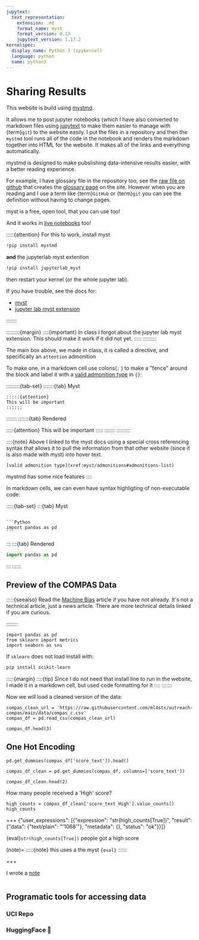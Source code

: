 ```yaml
---
jupytext:
  text_representation:
    extension: .md
    format_name: myst
    format_version: 0.13
    jupytext_version: 1.17.2
kernelspec:
  display_name: Python 3 (ipykernel)
  language: python
  name: python3
---
```


# Sharing Results

This website is build using [mystmd](https://mystmd.org/guide). 

It allows me to post jupyter notebooks (which I have also converted to markdown files using [jupytext](http://jupytext.readthedocs.io/en/latest/using-cli.html) to make them easier to manage with {term}`git`) to the website easily.  I put the files in a repository and then the `mystmd` tool runs all of the code in the notebook and renders the markdown together into HTML for the website.  It makes all of the links and everything automatically. 


mystmd is designed to make pubslishing data-intensive results easier, with a better reading experience.  

For example, I have glossary file in the repository too, see the [raw file on github](https://github.com/rhodyprog4ds/BrownFall25/blob/main/resources/glossary.md) that creates the [glossary page](../resources/glossary.md) on the site.  However when you are reading and I use a term like {term}`GitHub` or {term}`git` you can see the definition without having to change pages.  

myst is a free, open tool, that you can use too! 

And it works in [live notebooks](https://mystmd.org/guide/quickstart-jupyter-lab-myst#install-jupyterlab-myst) too! 


:::::{attention}
For this to work, install myst

```bash
!pip install mystmd
```

**and** the jupyterlab myst extention
```bash
!pip install jupyterlab_myst
```


then restart your kernel (or the whole jupyter lab).

If you have trouble, see the docs for:
- [myst](https://mystmd.org/guide/installing)
- [jupyter lab myst extension](https://mystmd.org/guide/quickstart-jupyter-lab-myst#install-jupyterlab-myst)

:::::::

:::::::::{margin}
::::{important}
In class I forgot about the jupyter lab myst extension. This should make it work if it did not yet. 
:::::
:::::::::


The main box above, we made in class, it is called a directive, and specifically an `attention` admonition

To make one, in a markdown cell use colons(`:` ) to make a "fence" around the block and label it with a [valid admonition type](xref:myst/admonitions#admonitions-list) in `{}`: 

:::::::::{tab-set}
:::::::{tab} Myst

````myst
:::::{attention}
This will be important
::::::
````
:::::::
:::::::{tab} Rendered

:::::{attention}
This will be important
:::::
:::::::
:::::::::


::::{note}
Above I linked to the myst docs using a special cross referencing syntax that allows it to pull the information from that other website (since it is also made with myst) into hover text. 
```
[valid admonition type](xref:myst/admonitions#admonitions-list)
```

mystmd has some nice features
::::


In markdown cells, we can even have syntax highligting of non-executable code: 

:::::{tab-set}
:::{tab} Myst
````

```Python
import pandas as pd
```
````
:::
:::{tab} Rendered


```Python
import pandas as pd
```
:::
::::::

## Preview of the COMPAS Data

:::::{seealso}
Read the [Machine Bias](https://www.propublica.org/article/machine-bias-risk-assessments-in-criminal-sentencing) article if you have not already. It's not a technical article, just a news article.  There are more technical details linked if you are curious. 

::::::::


```{code-cell} ipython3
import pandas as pd
from sklearn import metrics
import seaborn as sns
```

If `sklearn` does not load install with:
```bash
pip install scikit-learn
```

:::::{margin}
::::{tip}
Since I do not need that install line to run in the website, I made it in a markdown cell, but used code formatting for it
::::
:::::::

Now we will load a cleaned version of the data: 

```{code-cell} ipython3
compas_clean_url = 'https://raw.githubusercontent.com/ml4sts/outreach-compas/main/data/compas_c.csv'
compas_df = pd.read_csv(compas_clean_url)
```

```{code-cell} ipython3
compas_df.head(3)
```

## One Hot Encoding



```{code-cell} ipython3
pd.get_dummies(compas_df['score_text']).head()
```

```{code-cell} ipython3
compas_df_clean = pd.get_dummies(compas_df, columns=['score_text'])
```

```{code-cell} ipython3
compas_df_clean.head(2)
```

How many people received a 'High' score?

```{code-cell} ipython3
high_counts = compas_df_clean['score_text_High'].value_counts()
high_counts
```

+++ {"user_expressions": [{"expression": "str(high_counts[True])", "result": {"data": {"text/plain": "'1068'"}, "metadata": {}, "status": "ok"}}]}

{eval}`str(high_counts[True])` people got a high score

(note)=
:::::{note}
this uses a the myst `{eval}`
::::::

+++

I wrote a [note](#note)

```{code-cell} ipython3

```

## Programatic tools for accessing data


### UCI Repo

### HuggingFace :hugs: 